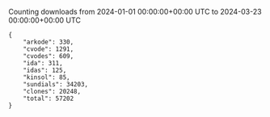 
Counting downloads from 2024-01-01 00:00:00+00:00 UTC to 2024-03-23 00:00:00+00:00 UTC

```
{
    "arkode": 330,
    "cvode": 1291,
    "cvodes": 609,
    "ida": 311,
    "idas": 125,
    "kinsol": 85,
    "sundials": 34203,
    "clones": 20248,
    "total": 57202
}
```
